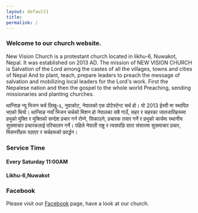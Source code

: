 ```yaml
---
layout: default1
title:
permalink: /
---
```



### Welcome to our church website. 

New Vision Church is a protestant church located in likhu-6, Nuwakot, Nepal. It was established on 2013 AD. The mission of NEW VISION CHURCH is
Salvation of the Lord among the castes of all the villages, towns and cities of Nepal And to plant, teach, prepare leaders to preach the message of salvation and mobilizing local leaders for the Lord's work. First the Nepalese nation and then the gospel to the whole world Preaching, sending missionaries and planting churches.

थान्सिङ न्यू भिजन चर्च लिखु-६, नुवाकोट, नेपालको एक प्रोटेस्टेन्ट चर्च हो। यो 2013 ईस्वी मा स्थापित भएको थियो। थान्सिङ नयाँ भिजन चर्चको मिशन हो
नेपालका सबै गाउँ, सहर र सहरका जातजातिहरूमा प्रभुको मुक्ति र मुक्तिको सन्देश प्रचार गर्न रोप्ने, सिकाउने, प्रचारक तयार गर्ने र प्रभुको कार्यमा स्थानीय सुसमाचार प्रचारकलाई परिचालन गर्ने। पहिले नेपाली राष्ट्र र त्यसपछि सारा संसारमा सुसमाचार प्रचार, मिसनरीहरू पठाएर र चर्चहरूको प्रवर्द्धन।

### Service Time

#### Every Saturday 11:00AM

#### Likhu-6,Nuwakot 

### Facebook

Please visit our [Facebook](https://www.facebook.com/people/Thansing-New-Vision-Church/100086504521333/) page, have a look at our church.
